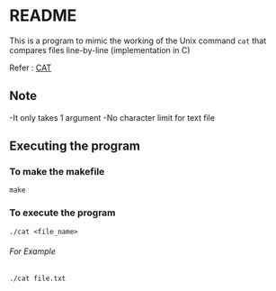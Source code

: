 # README
This is a program to mimic the working of the Unix command `cat` that compares files line-by-line (implementation in C)

Refer : [CAT](https://man7.org/linux/man-pages/man1/cat.1.html)

## Note
-It only takes 1 argument
-No character limit for text file

## Executing the program

### To make the makefile

`make`

### To execute the program

`./cat <file_name>`

###### For Example 

`./cat file.txt`



